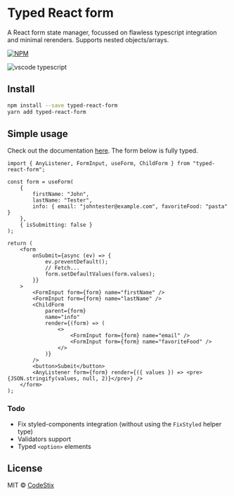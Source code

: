 # Typed React form

A React form state manager, focussed on flawless typescript integration and minimal rerenders. Supports nested objects/arrays.

[![NPM](https://img.shields.io/npm/v/typed-react-form.svg)](https://www.npmjs.com/package/typed-react-form)

![vscode typescript](https://github.com/CodeStix/typed-react-form/raw/master/example/public/thumb.png)

## Install

```bash
npm install --save typed-react-form
yarn add typed-react-form
```

## Simple usage

Check out the documentation [here](https://github.com/). The form below is fully typed.

```tsx
import { AnyListener, FormInput, useForm, ChildForm } from "typed-react-form";

const form = useForm(
    {
        firstName: "John",
        lastName: "Tester",
        info: { email: "johntester@example.com", favoriteFood: "pasta" }
    },
    { isSubmitting: false }
);

return (
    <form
        onSubmit={async (ev) => {
            ev.preventDefault();
            // Fetch...
            form.setDefaultValues(form.values);
        }}
    >
        <FormInput form={form} name="firstName" />
        <FormInput form={form} name="lastName" />
        <ChildForm
            parent={form}
            name="info"
            render={(form) => (
                <>
                    <FormInput form={form} name="email" />
                    <FormInput form={form} name="favoriteFood" />
                </>
            )}
        />
        <button>Submit</button>
        <AnyListener form={form} render={({ values }) => <pre>{JSON.stringify(values, null, 2)}</pre>} />
    </form>
);
```

### Todo

- Fix styled-components integration (without using the `FixStyled` helper type)
- Validators support
- Typed `<option>` elements

## License

MIT © [CodeStix](https://github.com/CodeStix)
